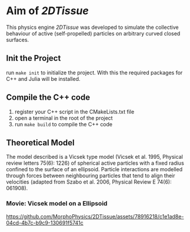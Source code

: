# Aim of *2DTissue*

This physics engine *2DTissue* was developed to simulate the collective behaviour of active (self-propelled) particles on arbitrary curved closed surfaces.

## Init the Project

run `make init` to initialize the project. With this the required packages for C++ and Julia will be installed.

## Compile the C++ code

1. register your C++ script in the CMakeLists.txt file
2. open a terminal in the root of the project
3. run `make build` to compile the C++ code

## Theoretical Model

The model described is a Vicsek type model (Vicsek et al. 1995, Physical review letters 75(6): 1226) of spherical active particles with a fixed radius confined to the surface of an ellipsoid. Particle interactions are modelled through forces between neighbouring particles that tend to align their velocities (adapted from Szabo et al. 2006, Physical Review E 74(6): 061908).

### Movie: Vicsek model on a Ellipsoid

https://github.com/MorphoPhysics/2DTissue/assets/78916218/c1e1ad8e-04cd-4b7c-b9c9-130691f5741c
